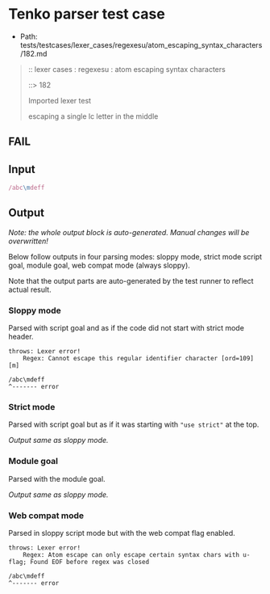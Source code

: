 # Tenko parser test case

- Path: tests/testcases/lexer_cases/regexesu/atom_escaping_syntax_characters/182.md

> :: lexer cases : regexesu : atom escaping syntax characters
>
> ::> 182
>
> Imported lexer test
>
> escaping a single lc letter in the middle

## FAIL

## Input

`````js
/abc\mdeff
`````

## Output

_Note: the whole output block is auto-generated. Manual changes will be overwritten!_

Below follow outputs in four parsing modes: sloppy mode, strict mode script goal, module goal, web compat mode (always sloppy).

Note that the output parts are auto-generated by the test runner to reflect actual result.

### Sloppy mode

Parsed with script goal and as if the code did not start with strict mode header.

`````
throws: Lexer error!
    Regex: Cannot escape this regular identifier character [ord=109][m]

/abc\mdeff
^------- error
`````

### Strict mode

Parsed with script goal but as if it was starting with `"use strict"` at the top.

_Output same as sloppy mode._

### Module goal

Parsed with the module goal.

_Output same as sloppy mode._

### Web compat mode

Parsed in sloppy script mode but with the web compat flag enabled.

`````
throws: Lexer error!
    Regex: Atom escape can only escape certain syntax chars with u-flag; Found EOF before regex was closed

/abc\mdeff
^------- error
`````

